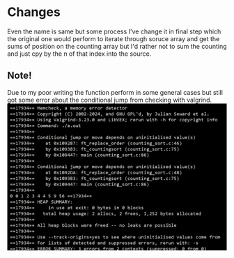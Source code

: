 # Changes
Even the name is same but some process I've change it in final step which the original one would perform to iterate through soruce array and get the sums of position on the counting array but I'd rather not to sum the counting and just cpy by the n of that index into the source.
## Note!
Due to my poor writing the function perform in some general cases but still got some error about the conditional jump from checking with valgrind.
![Alt text](.img/image.png)